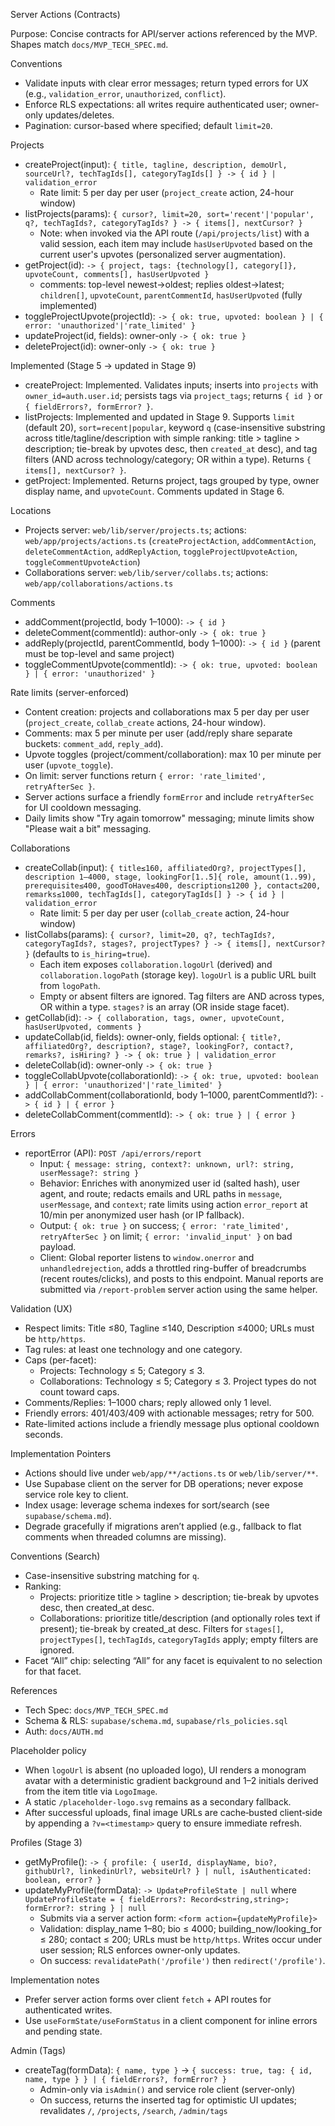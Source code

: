 Server Actions (Contracts)

Purpose: Concise contracts for API/server actions referenced by the MVP. Shapes match `docs/MVP_TECH_SPEC.md`.

Conventions
- Validate inputs with clear error messages; return typed errors for UX (e.g., `validation_error`, `unauthorized`, `conflict`).
- Enforce RLS expectations: all writes require authenticated user; owner-only updates/deletes.
- Pagination: cursor-based where specified; default `limit=20`.

Projects
- createProject(input): `{ title, tagline, description, demoUrl, sourceUrl?, techTagIds[], categoryTagIds[] } -> { id } | validation_error`
  - Rate limit: 5 per day per user (`project_create` action, 24-hour window)
- listProjects(params): `{ cursor?, limit=20, sort='recent'|'popular', q?, techTagIds?, categoryTagIds? } -> { items[], nextCursor? }`
  - Note: when invoked via the API route (`/api/projects/list`) with a valid session, each item may include `hasUserUpvoted` based on the current user's upvotes (personalized server augmentation).
- getProject(id): `-> { project, tags: {technology[], category[]}, upvoteCount, comments[], hasUserUpvoted }`
  - comments: top-level newest→oldest; replies oldest→latest; `children[]`, `upvoteCount`, `parentCommentId`, `hasUserUpvoted` (fully implemented)
- toggleProjectUpvote(projectId): `-> { ok: true, upvoted: boolean } | { error: 'unauthorized'|'rate_limited' }`
- updateProject(id, fields): owner-only `-> { ok: true }`
- deleteProject(id): owner-only `-> { ok: true }`

Implemented (Stage 5 → updated in Stage 9)
- createProject: Implemented. Validates inputs; inserts into `projects` with `owner_id=auth.user.id`; persists tags via `project_tags`; returns `{ id }` or `{ fieldErrors?, formError? }`.
- listProjects: Implemented and updated in Stage 9. Supports `limit` (default 20), `sort=recent|popular`, keyword `q` (case-insensitive substring across title/tagline/description with simple ranking: title > tagline > description; tie-break by upvotes desc, then `created_at` desc), and tag filters (AND across technology/category; OR within a type). Returns `{ items[], nextCursor? }`.
- getProject: Implemented. Returns project, tags grouped by type, owner display name, and `upvoteCount`. Comments updated in Stage 6.

Locations
- Projects server: `web/lib/server/projects.ts`; actions: `web/app/projects/actions.ts` (`createProjectAction`, `addCommentAction`, `deleteCommentAction`, `addReplyAction`, `toggleProjectUpvoteAction`, `toggleCommentUpvoteAction`)
- Collaborations server: `web/lib/server/collabs.ts`; actions: `web/app/collaborations/actions.ts`

Comments
- addComment(projectId, body 1–1000): `-> { id }`
- deleteComment(commentId): author-only `-> { ok: true }`
- addReply(projectId, parentCommentId, body 1–1000): `-> { id }` (parent must be top-level and same project)
- toggleCommentUpvote(commentId): `-> { ok: true, upvoted: boolean } | { error: 'unauthorized' }`

Rate limits (server-enforced)
- Content creation: projects and collaborations max 5 per day per user (`project_create`, `collab_create` actions, 24-hour window).
- Comments: max 5 per minute per user (add/reply share separate buckets: `comment_add`, `reply_add`).
- Upvote toggles (project/comment/collaboration): max 10 per minute per user (`upvote_toggle`).
- On limit: server functions return `{ error: 'rate_limited', retryAfterSec }`.
- Server actions surface a friendly `formError` and include `retryAfterSec` for UI cooldown messaging.
- Daily limits show "Try again tomorrow" messaging; minute limits show "Please wait a bit" messaging.

Collaborations
- createCollab(input): `{ title≤160, affiliatedOrg?, projectTypes[], description 1–4000, stage, lookingFor[1..5]{ role, amount(1..99), prerequisite≤400, goodToHave≤400, description≤1200 }, contact≤200, remarks≤1000, techTagIds[], categoryTagIds[] } -> { id } | validation_error`
  - Rate limit: 5 per day per user (`collab_create` action, 24-hour window)
- listCollabs(params): `{ cursor?, limit=20, q?, techTagIds?, categoryTagIds?, stages?, projectTypes? } -> { items[], nextCursor? }` (defaults to `is_hiring=true`).
  - Each item exposes `collaboration.logoUrl` (derived) and `collaboration.logoPath` (storage key). `logoUrl` is a public URL built from `logoPath`.
  - Empty or absent filters are ignored. Tag filters are AND across types, OR within a type. `stages?` is an array (OR inside stage facet).
- getCollab(id): `-> { collaboration, tags, owner, upvoteCount, hasUserUpvoted, comments }`
- updateCollab(id, fields): owner-only, fields optional: `{ title?, affiliatedOrg?, description?, stage?, lookingFor?, contact?, remarks?, isHiring? } -> { ok: true } | validation_error`
- deleteCollab(id): owner-only `-> { ok: true }`
- toggleCollabUpvote(collaborationId): `-> { ok: true, upvoted: boolean } | { error: 'unauthorized'|'rate_limited' }`
- addCollabComment(collaborationId, body 1–1000, parentCommentId?): `-> { id } | { error }`
- deleteCollabComment(commentId): `-> { ok: true } | { error }`

Errors

- reportError (API): `POST /api/errors/report`
  - Input: `{ message: string, context?: unknown, url?: string, userMessage?: string }`
  - Behavior: Enriches with anonymized user id (salted hash), user agent, and route; redacts emails and URL paths in `message`, `userMessage`, and `context`; rate limits using action `error_report` at 10/min per anonymized user hash (or IP fallback).
  - Output: `{ ok: true }` on success; `{ error: 'rate_limited', retryAfterSec }` on limit; `{ error: 'invalid_input' }` on bad payload.
  - Client: Global reporter listens to `window.onerror` and `unhandledrejection`, adds a throttled ring-buffer of breadcrumbs (recent routes/clicks), and posts to this endpoint. Manual reports are submitted via `/report-problem` server action using the same helper.

Validation (UX)
- Respect limits: Title ≤80, Tagline ≤140, Description ≤4000; URLs must be `http/https`.
- Tag rules: at least one technology and one category.
- Caps (per-facet):
  - Projects: Technology ≤ 5; Category ≤ 3.
  - Collaborations: Technology ≤ 5; Category ≤ 3. Project types do not count toward caps.
- Comments/Replies: 1–1000 chars; reply allowed only 1 level.
- Friendly errors: 401/403/409 with actionable messages; retry for 500.
 - Rate-limited actions include a friendly message plus optional cooldown seconds.

Implementation Pointers
- Actions should live under `web/app/**/actions.ts` or `web/lib/server/**`.
- Use Supabase client on the server for DB operations; never expose service role key to client.
- Index usage: leverage schema indexes for sort/search (see `supabase/schema.md`).
- Degrade gracefully if migrations aren’t applied (e.g., fallback to flat comments when threaded columns are missing).

Conventions (Search)
- Case-insensitive substring matching for `q`.
- Ranking:
  - Projects: prioritize title > tagline > description; tie-break by upvotes desc, then created_at desc.
  - Collaborations: prioritize title/description (and optionally roles text if present); tie-break by created_at desc. Filters for `stages[]`, `projectTypes[]`, `techTagIds`, `categoryTagIds` apply; empty filters are ignored.
- Facet “All” chip: selecting “All” for any facet is equivalent to no selection for that facet.

References
- Tech Spec: `docs/MVP_TECH_SPEC.md`
- Schema & RLS: `supabase/schema.md`, `supabase/rls_policies.sql`
- Auth: `docs/AUTH.md`

Placeholder policy
- When `logoUrl` is absent (no uploaded logo), UI renders a monogram avatar with a deterministic gradient background and 1–2 initials derived from the item title via `LogoImage`.
- A static `/placeholder-logo.svg` remains as a secondary fallback.
- After successful uploads, final image URLs are cache‑busted client‑side by appending a `?v=<timestamp>` query to ensure immediate refresh.

Profiles (Stage 3)
- getMyProfile(): `-> { profile: { userId, displayName, bio?, githubUrl?, linkedinUrl?, websiteUrl? } | null, isAuthenticated: boolean, error? }`
- updateMyProfile(formData): `-> UpdateProfileState | null` where `UpdateProfileState = { fieldErrors?: Record<string,string>; formError?: string } | null`
  - Submits via a server action form: `<form action={updateMyProfile}>`
  - Validation: display_name 1–80; bio ≤ 4000; building_now/looking_for ≤ 280; contact ≤ 200; URLs must be `http/https`. Writes occur under user session; RLS enforces owner-only updates.
  - On success: `revalidatePath('/profile')` then `redirect('/profile')`.

Implementation notes
- Prefer server action forms over client `fetch` + API routes for authenticated writes.
- Use `useFormState/useFormStatus` in a client component for inline errors and pending state.

Admin (Tags)
- createTag(formData): `{ name, type }` -> `{ success: true, tag: { id, name, type } } | { fieldErrors?, formError? }`
  - Admin-only via `isAdmin()` and service role client (server-only)
  - On success, returns the inserted tag for optimistic UI updates; revalidates `/`, `/projects`, `/search`, `/admin/tags`

